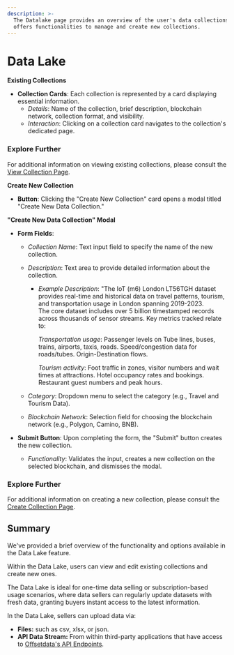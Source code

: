 ```yaml
---
description: >-
  The Datalake page provides an overview of the user's data collections and
  offers functionalities to manage and create new collections.
---
```


# Data Lake

**Existing Collections**

- **Collection Cards**: Each collection is represented by a card displaying essential information.
  - _Details_: Name of the collection, brief description, blockchain network, collection format, and visibility.
  - _Interaction_: Clicking on a collection card navigates to the collection's dedicated page.

### Explore Further

For additional information on viewing existing collections, please consult the [View Collection Page](view-collection.md).

**Create New Collection**

- **Button**: Clicking the "Create New Collection" card opens a modal titled "Create New Data Collection."

**"Create New Data Collection" Modal**

- **Form Fields**:

  - _Collection Name_: Text input field to specify the name of the new collection.
  - _Description_: Text area to provide detailed information about the collection.

    - _Example Description_: "The IoT (m6) London LT56TGH dataset provides real-time and historical data on travel patterns, tourism, and transportation usage in London spanning 2019-2023.\
      The core dataset includes over 5 billion timestamped records across thousands of sensor streams. Key metrics tracked relate to:

      _Transportation usage_: Passenger levels on Tube lines, buses, trains, airports, taxis, roads. Speed/congestion data for roads/tubes. Origin-Destination flows.

      _Tourism activity_: Foot traffic in zones, visitor numbers and wait times at attractions. Hotel occupancy rates and bookings. Restaurant guest numbers and peak hours.

  - _Category_: Dropdown menu to select the category (e.g., Travel and Tourism Data).
  - _Blockchain Network_: Selection field for choosing the blockchain network (e.g., Polygon, Camino, BNB).

- **Submit Button**: Upon completing the form, the "Submit" button creates the new collection.
  - _Functionality_: Validates the input, creates a new collection on the selected blockchain, and dismisses the modal.

### Explore Further

For additional information on creating a new collection, please consult the [Create Collection Page](new-collection.md).

## Summary

We've provided a brief overview of the functionality and options available in the Data Lake feature.

Within the Data Lake, users can view and edit existing collections and create new ones.

The Data Lake is ideal for one-time data selling or subscription-based usage scenarios, where data sellers can regularly update datasets with fresh data, granting buyers instant access to the latest information.

In the Data Lake, sellers can upload data via:

- **Files:** such as csv, xlsx, or json.
- **API Data Stream:** From within third-party applications that have access to [Offsetdata's API Endpoints](/OD-Docs/api/endpoints.md).
